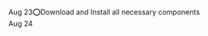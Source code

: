 Aug 23:o:Download and Install all necessary components  
Aug 24    
<!---
sunnybutrainy/sunnybutrainy is a ✨ special ✨ repository because its `README.md` (this file) appears on your GitHub profile.
You can click the Preview link to take a look at your changes.
--->
